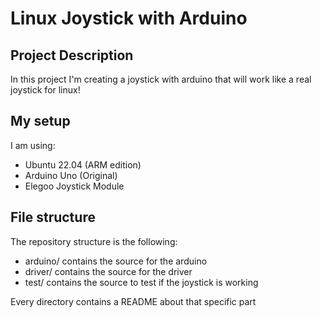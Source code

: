 # Linux Joystick with Arduino

## Project Description

In this project I'm creating a joystick with arduino that will work like a real joystick for linux!

## My setup

I am using:

- Ubuntu 22.04 (ARM edition)
- Arduino Uno (Original)
- Elegoo Joystick Module

## File structure

The repository structure is the following:

- arduino/ contains the source for the arduino
- driver/ contains the source for the driver
- test/ contains the source to test if the joystick is working 

Every directory contains a README about that specific part